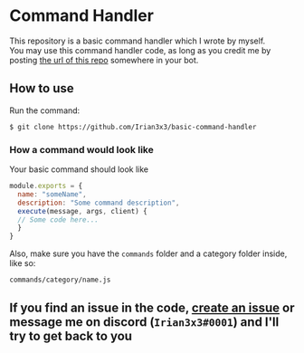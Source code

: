 # Command Handler
This repository is a basic command handler which I wrote by myself.  
You may use this command handler code, as long as you credit me by posting [the url of this repo](../../) somewhere in your bot.

## How to use
Run the command:
```
$ git clone https://github.com/Irian3x3/basic-command-handler
```
### How a command would look like
Your basic command should look like
```js
module.exports = {
  name: "someName",
  description: "Some command description",
  execute(message, args, client) {
  // Some code here...
  }
}
```
Also, make sure you have the `commands` folder and a category folder inside, like so:
```
commands/category/name.js
```
## If you find an issue in the code, [create an issue](../../issues/new) or message me on discord (`Irian3x3#0001`) and I'll try to get back to you
